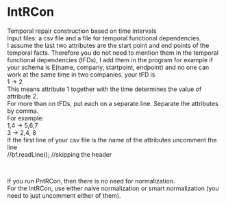 # IntRCon
Temporal repair construction based on time intervals
<br>
Input files: a csv file and a file for temporal functional dependencies.
<br>
I assume the last two attributes are the start point and end points of the temporal facts.
Therefore you do not need to mention them in the temporal functional dependencies (tFDs), I add them in the program
for example if your schema is E(name, company, startpoint, endpoint)
and no one can work at the same time in two companies. your tFD is
<br>
1 -> 2
<br>
This means attribute 1 together with the time determines the value of attribute 2.
<br>
For more than on tFDs, put each on a separate line. Separate the attributes by comma.<br>
For example: <br>
1,4 -> 5,6,7
<br>
3 -> 2,4, 8
<br>
If the first line of your csv file is the name of the attributes uncomment the line 
<br>
//bf.readLine();  //skipping the header

<br>

If you run PntRCon, then there is no need for normalization.<br>
For the IntRCon, use either naive normalization or smart normalization (you need to just uncomment either of them). <br>
